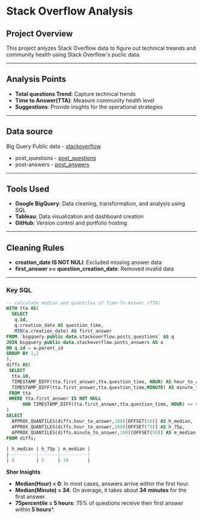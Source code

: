 # Stack Overflow Analysis

## Project Overview
This project anlyzes Stack Overflow data to figure out technical treands and community health using Stack Overflow's puclic data.

---

## Analysis Points
- **Total questions Trend**: Capture technical trends
- **Time to Answer(TTA)**: Measure community health level
- **Suggestions**: Provide insghts for the operational strategies

---

## Data source  
Big Query Public data - [stackoverflow](bigquery-public-data.stackoverflow)
- post_questions - [post_questions](bigquery-public-data.stackoverflow.posts_questions)
- post-answers - [post_answers](bigquery-public-data.stackoverflow.posts_answers)

---

##  Tools Used
- **Google BigQuery**: Data cleaning, transformation, and analysis using SQL
- **Tableau**: Data visualization and dashboard creation
- **GitHub**: Version control and portfolio hosting

---

## Cleaning Rules
- **creation_date IS NOT NULl**: Excluded missing answer data
- **first_answer >= question_creation_date**: Removed invalid data

---

### Key SQL
```sql
-- calculate median and quantiles of Time-To-Answer (TTA)
WITH tta AS(
  SELECT 
   q.id, 
   q.creation_date AS question_time,
   MIN(a.creation_date) AS first_answer
FROM `bigquery-public-data.stackoverflow.posts_questions` AS q
JOIN bigquery-public-data.stackoverflow.posts_answers AS a
ON q.id = a.parent_id
GROUP BY 1,2
),
diffs AS(
 SELECT 
  tta.id,
  TIMESTAMP_DIFF(tta.first_answer,tta.question_time, HOUR) AS hour_to_answer,
  TIMESTAMP_DIFF(tta.first_answer,tta.question_time,MINUTE) AS minute_to_answer
 FROM tta
 WHERE tta.first_answer IS NOT NULL
      AND TIMESTAMP_DIFF(tta.first_answer,tta.question_time, HOUR) >= 0
)
SELECT
  APPROX_QUANTILES(diffs.hour_to_answer,100)[OFFSET(50)] AS h_median,
  APPROX_QUANTILES(diffs.hour_to_answer,100)[OFFSET(75)] AS h_75p,
  APPROX_QUANTILES(diffs.minute_to_answer,100)[OFFSET(50)] AS m_median
FROM diffs;

| h_median | h_75p | m_median |
|----------|-------|----------|
| 0        | 5     | 34       |

```
**Shor Insights**
-  **Median(Hour) = 0**: In most cases, answers arrive within the first hour.
-  **Median(Minute) = 34**: On average, it takes about **34 minutes** for the first answer.
-  **75percentile = 5 hours**: 75% of questions receive their first answer within **5 hours***.
